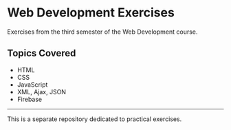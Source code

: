 # Web Development Exercises

Exercises from the third semester of the Web Development course.

## Topics Covered
- HTML
- CSS
- JavaScript
- XML, Ajax, JSON
- Firebase

---

This is a separate repository dedicated to practical exercises.
